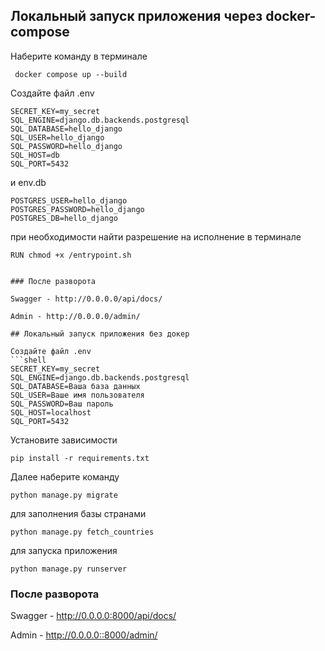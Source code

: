 ## Локальный запуск приложения через docker-compose

Наберите команду в терминале

```shell
 docker compose up --build

```
Создайте файл .env

```shell
SECRET_KEY=my_secret
SQL_ENGINE=django.db.backends.postgresql
SQL_DATABASE=hello_django
SQL_USER=hello_django
SQL_PASSWORD=hello_django
SQL_HOST=db
SQL_PORT=5432
```
и env.db 

```shell
POSTGRES_USER=hello_django
POSTGRES_PASSWORD=hello_django
POSTGRES_DB=hello_django

```
при необходимости найти разрешение на исполнение в терминале

```shell
RUN chmod +x /entrypoint.sh
```

```

### После разворота

Swagger - http://0.0.0.0/api/docs/

Admin - http://0.0.0.0/admin/

## Локальный запуск приложения без докер

Создайте файл .env
```shell
SECRET_KEY=my_secret
SQL_ENGINE=django.db.backends.postgresql
SQL_DATABASE=Ваша база данных
SQL_USER=Ваше имя пользователя
SQL_PASSWORD=Ваш пароль
SQL_HOST=localhost
SQL_PORT=5432
```
Установите зависимости

```shell
pip install -r requirements.txt
```
Далее наберите команду
```shell
python manage.py migrate
```
для заполнения базы странами
```shell
python manage.py fetch_countries
```
для запуска приложения
```shell
python manage.py runserver
```

### После разворота

Swagger - http://0.0.0.0:8000/api/docs/

Admin - http://0.0.0.0::8000/admin/






